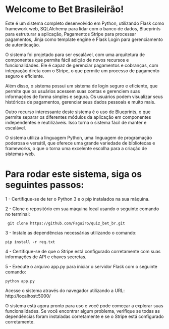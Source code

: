 # Welcome to Bet Brasileirão!

Este é um sistema completo desenvolvido em Python, utilizando Flask como framework web, SQLAlchemy para lidar com o banco de dados, Blueprints para estruturar a aplicação, Pagamentos Stripe para processar pagamentos, Jinja como template engine e Flask Login para gerenciamento de autenticação.

O sistema foi projetado para ser escalável, com uma arquitetura de componentes que permite fácil adição de novos recursos e funcionalidades. Ele é capaz de gerenciar pagamentos e cobranças, com integração direta com o Stripe, o que permite um processo de pagamento seguro e eficiente.

Além disso, o sistema possui um sistema de login seguro e eficiente, que permite que os usuários acessem suas contas e gerenciem suas informações de forma simples e segura. Os usuários podem visualizar seus históricos de pagamentos, gerenciar seus dados pessoais e muito mais.

Outro recurso interessante deste sistema é o uso de Blueprints, o que permite separar os diferentes módulos da aplicação em componentes independentes e reutilizáveis. Isso torna o sistema fácil de manter e escalável.

O sistema utiliza a linguagem Python, uma linguagem de programação poderosa e versátil, que oferece uma grande variedade de bibliotecas e frameworks, o que o torna uma excelente escolha para a criação de sistemas web.

#

# Para rodar este sistema, siga os seguintes passos:

1 - Certifique-se de ter o Python 3 e o pip instalados na sua máquina.

2 - Clone o repositório em sua máquina local usando o seguinte comando no terminal:
```
 git clone https://github.com/Faguiro/quiz_bet_br.git
 ```
3 - Instale as dependências necessárias utilizando o comando:

``` 
pip install -r req.txt 
```
4 - Certifique-se de que o Stripe está configurado corretamente com suas informações de API e chaves secretas.

5 - Execute o arquivo app.py para iniciar o servidor Flask com o seguinte comando:
```
python app.py
```

Acesse o sistema através do navegador utilizando a URL: http://localhost:5000/

O sistema está agora pronto para uso e você pode começar a explorar suas funcionalidades. Se você encontrar algum problema, verifique se todas as dependências foram instaladas corretamente e se o Stripe está configurado corretamente.




